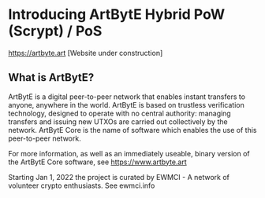 Introducing ArtBytE Hybrid PoW (Scrypt) / PoS
=============================================

https://artbyte.art
[Website under construction]

What is ArtBytE?
----------------

ArtBytE is a digital peer-to-peer network that enables instant transfers to
anyone, anywhere in the world. ArtBytE is based on trustless verification 
technology, designed to operate with no central authority: managing transfers 
and issuing new UTXOs are carried out collectively by the network. ArtBytE Core 
is the name of software which enables the use of this peer-to-peer network.

For more information, as well as an immediately useable, binary version of
the ArtBytE Core software, see https://www.artbyte.art

Starting Jan 1, 2022 the project is curated by EWMCI - A network of volunteer
crypto enthusiasts. See ewmci.info
